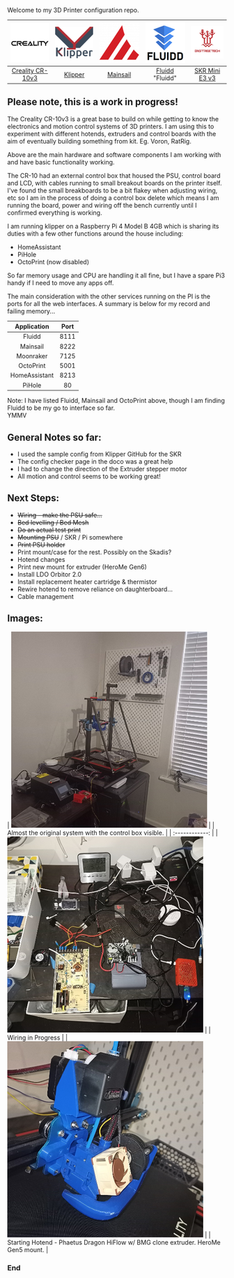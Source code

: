 Welcome to my 3D Printer configuration repo. 


| <img src="https://github.com/CarloCamacho/klipper_config/blob/master/images/creality.png" width="150">| <img src="https://github.com/CarloCamacho/klipper_config/blob/master/images/klipper-logo.png" width="150">  | <img src="https://github.com/CarloCamacho/klipper_config/blob/master/images/mainsail.png" width="150">   |  <img src="https://github.com/CarloCamacho/klipper_config/blob/master/images/fluidd.PNG" width="150"> | <img src="https://github.com/CarloCamacho/klipper_config/blob/master/images/btt.jpg" width="150"> | 
| :------------:| :------------: | :------------: | :------------: | :------------: |
| [Creality CR-10v3](https://www.creality3dofficial.com/products/creality-cr-10-v3-3d-printer-with-genuine-e3d-direct-drive-extruder-2020-latest-version "Creality CR-10v3")| [Klipper](https://www.klipper3d.org "Klipper")  | [Mainsail](https://docs.mainsail.xyz/ "Mainsail")  | [Fluidd](https://docs.fluidd.xyz/) "Fluidd" | [SKR Mini E3 v3](https://www.biqu.equipment/products/bigtreetech-skr-mini-e3-v2-0-32-bit-control-board-for-ender-3 "SKR Mini E3 v3")  |

## Please note, this is a work in progress! 

The Creality CR-10v3 is a great base to build on while getting to know the electronics and motion control systems of 3D printers.  I am using this to experiment with different hotends, extruders and control boards with the aim of eventually building something from kit. Eg. Voron, RatRig. 

Above are the main hardware and software components I am working with and have basic functionality working. 

The CR-10 had an external control box that housed the PSU, control board and LCD, with cables running to small breakout boards on the printer itself.
I've found the small breakboards to be a bit flakey when adjusting wiring, etc so I am in the process of doing a control box delete which means I am running the board, power and wiring off the bench currently until I confirmed everything is working.  

I am running klipper on a Raspberry Pi 4 Model B 4GB which is sharing its duties with a few other functions around the house including:
- HomeAssistant
- PiHole
- OctoPrint (now disabled)

So far memory usage and CPU are handling it all fine, but I have a spare Pi3 handy if I need to move any apps off. 

The main consideration with the other services running on the PI is the ports for all the web interfaces. A summary is below for my record and failing memory...

| Application  | Port  |
| :------------: | :------------: |
| Fluidd  | 8111  |
| Mainsail  | 8222  |
| Moonraker  | 7125  |
| OctoPrint |  5001  |
| HomeAssistant  | 8213  |
| PiHole  | 80  |

Note: I have listed Fluidd, Mainsail and OctoPrint above, though I am finding Fluidd to be my go to interface so far.  
YMMV

## General Notes so far:
- I used the sample config from Klipper GitHub for the SKR
- The config checker page in the doco was a great help
- I had to change the direction of the Extruder stepper motor
- All motion and control seems to be working great! 

## Next Steps:
- ~~Wiring - make the PSU safe...~~
- ~~Bed levelling / Bed Mesh~~
- ~~Do an actual test print~~
- ~~Mounting PSU~~ / SKR / Pi somewhere
 - ~~Print PSU holder~~
 - Print mount/case for the rest. Possibly on the Skadis?
- Hotend changes
 - Print new mount for extruder (HeroMe Gen6)
 - Install LDO Orbitor 2.0
 - Install replacement heater cartridge & thermistor
 - Rewire hotend to remove reliance on daughterboard...
 - Cable management


## Images:

| <img src="https://github.com/CarloCamacho/klipper_config/blob/master/images/controlbox.jpg" width="450">  |
| Almost the original system with the control box visible. |
| :------------: |
| <img src="https://github.com/CarloCamacho/klipper_config/blob/master/images/wiring.jpg" width="450">  |
| Wiring in Progress  |
| <img src="https://github.com/CarloCamacho/klipper_config/blob/master/images/BMGHotend.jpg" width="450">  |
| Starting Hotend - Phaetus Dragon HiFlow w/ BMG clone extruder.   HeroMe Gen5 mount.  |


### End
